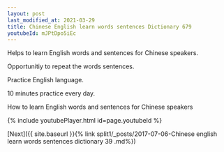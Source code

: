 ```yaml
---
layout: post
last_modified_at: 2021-03-29
title: Chinese English learn words sentences Dictionary 679 
youtubeId: mJPtDpo5iEc
---
```

 
 
Helps to learn English words and sentences for Chinese speakers.

Opportunitiy to repeat the words sentences. 

Practice English language. 
 
10 minutes practice every day. 
 
How to learn English words and sentences for Chinese speakers 
 
{% include youtubePlayer.html id=page.youtubeId %}
 
 
[Next]({{ site.baseurl }}{% link  split1/_posts/2017-07-06-Chinese english learn words sentences dictionary 39 .md%})
 
